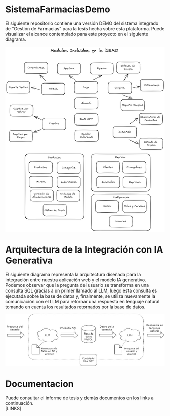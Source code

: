 # SistemaFarmaciasDemo
El siguiente repositorio contiene una versión DEMO del sistema integrado de "Gestión de Farmacias" para la tesis hecha sobre esta plataforma. Puede visualizar el alcance contemplado para este proyecto en el siguiente diagrama.

<img src="https://github.com/paolo-fabrizio/SistemaFarmaciasDemo/blob/main/public/assets/images/demo_version_alcance.png" alt="Alcance Demo" align="center">

# Arquitectura de la Integración con IA Generativa
El siguiente diagrama representa la arquitectura diseñada para la integración entre nuestra aplicación web y el modelo IA generativo. Podemos observar que la pregunta del usuario se transforma en una consulta SQL gracias a un primer llamado al LLM, luego esta consulta es ejecutada sobre la base de datos y, finalmente, se utiliza nuevamente la comunicación con el LLM para retornar una respuesta en lenguaje natural tomando en cuenta los resultados retornados por la base de datos.  

<img src="https://github.com/paolo-fabrizio/SistemaFarmaciasDemo/blob/main/public/assets/images/arquitectura_integracion_iagenerativa.jpg" alt="Arquitectura Integración con IA Generativa" align="center">

# Documentacion
Puede consultar el informe de tesis y demás documentos en los links a continuación.  
[LINKS]
